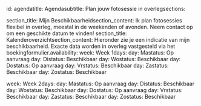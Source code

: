 
id: agendatitle: Agendasubtitle: Plan jouw fotosessie in overlegsections:

section_title: Mijn Beschikbaarheidsection_content: Ik plan fotosessies flexibel in overleg, meestal in de weekenden of avonden. Neem contact op om een geschikte datum te vinden!
section_title: Kalenderoverzichtsection_content: Hieronder zie je een indicatie van mijn beschikbaarheid. Exacte data worden in overleg vastgesteld via het boekingformulier.availability:
week: Week 1days:
day: Mastatus: Op aanvraag
day: Distatus: Beschikbaar
day: Wostatus: Beschikbaar
day: Dostatus: Op aanvraag
day: Vrstatus: Beschikbaar
day: Zastatus: Beschikbaar
day: Zostatus: Beschikbaar


week: Week 2days:
day: Mastatus: Op aanvraag
day: Distatus: Beschikbaar
day: Wostatus: Beschikbaar
day: Dostatus: Op aanvraag
day: Vrstatus: Beschikbaar
day: Zastatus: Beschikbaar
day: Zostatus: Beschikbaar





